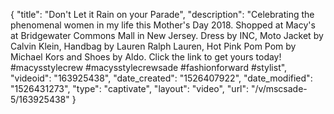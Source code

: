{
    "title": "Don't Let it Rain on your Parade",
    "description": "Celebrating the phenomenal women in my life this Mother's Day 2018. Shopped at Macy's at Bridgewater Commons Mall in New Jersey. Dress by INC, Moto Jacket by Calvin Klein, Handbag by Lauren Ralph Lauren, Hot Pink Pom Pom by Michael Kors and Shoes by Aldo. Click the link to get yours today! #macysstylecrew #macysstylecrewsade #fashionforward #stylist",
    "videoid": "163925438",
    "date_created": "1526407922",
    "date_modified": "1526431273",
    "type": "captivate",
    "layout": "video",
    "url": "\/v\/mscsade-5\/163925438"
}